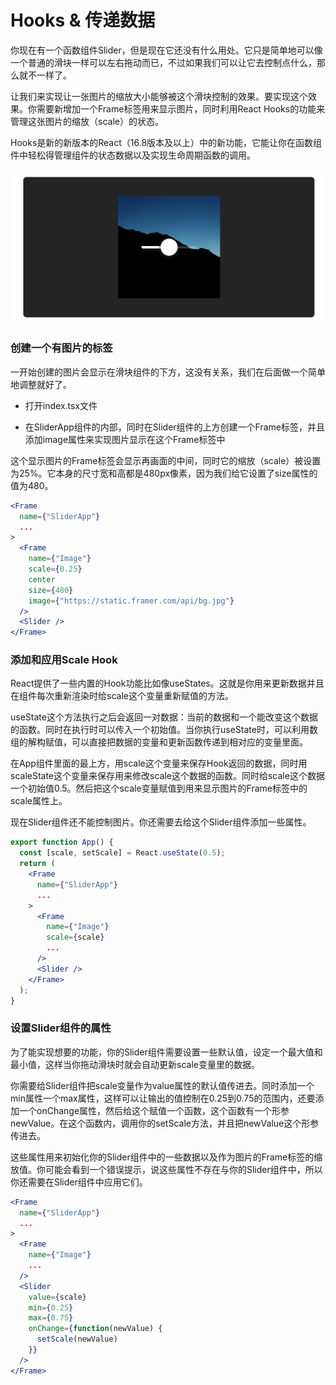 # Hooks & 传递数据

你现在有一个函数组件Slider，但是现在它还没有什么用处。它只是简单地可以像一个普通的滑块一样可以左右拖动而已，不过如果我们可以让它去控制点什么，那么就不一样了。

让我们来实现让一张图片的缩放大小能够被这个滑块控制的效果。要实现这个效果。你需要新增加一个Frame标签用来显示图片，同时利用React Hooks的功能来管理这张图片的缩放（scale）的状态。

Hooks是新的新版本的React（16.8版本及以上）中的新功能，它能让你在函数组件中轻松得管理组件的状态数据以及实现生命周期函数的调用。

![](../../.gitbook/assets/06705a43-4439-46bf-be45-0f801eec3bdf.png)



### 创建一个有图片的标签

一开始创建的图片会显示在滑块组件的下方，这没有关系，我们在后面做一个简单地调整就好了。

 - 打开index.tsx文件

 - 在SliderApp组件的内部，同时在Slider组件的上方创建一个Frame标签，并且添加image属性来实现图片显示在这个Frame标签中

这个显示图片的Frame标签会显示再画面的中间，同时它的缩放（scale）被设置为25%。它本身的尺寸宽和高都是480px像素，因为我们给它设置了size属性的值为480。

```jsx
<Frame
  name={"SliderApp"}
  ...
>
  <Frame
    name={"Image"}
    scale={0.25}
    center
    size={480}
    image={"https://static.framer.com/api/bg.jpg"}
  />
  <Slider />
</Frame>

```





### 添加和应用Scale Hook

React提供了一些内置的Hook功能比如像useStates。这就是你用来更新数据并且在组件每次重新渲染时给scale这个变量重新赋值的方法。

useState这个方法执行之后会返回一对数据：当前的数据和一个能改变这个数据的函数。同时在执行时可以传入一个初始值。当你执行useState时，可以利用数组的解构赋值，可以直接把数据的变量和更新函数传递到相对应的变量里面。

在App组件里面的最上方，用scale这个变量来保存Hook返回的数据，同时用scaleState这个变量来保存用来修改scale这个数据的函数。同时给scale这个数据一个初始值0.5。然后把这个scale变量赋值到用来显示图片的Frame标签中的scale属性上。

现在Slider组件还不能控制图片。你还需要去给这个Slider组件添加一些属性。

```jsx
export function App() {
  const [scale, setScale] = React.useState(0.5);
  return (
    <Frame
      name={"SliderApp"}
      ...
    >
      <Frame
        name={"Image"}
        scale={scale}
        ...
      />
      <Slider />
    </Frame>
  );
}
```



### 设置Slider组件的属性

为了能实现想要的功能，你的Slider组件需要设置一些默认值，设定一个最大值和最小值，这样当你拖动滑块时就会自动更新scale变量里的数据。

你需要给Slider组件把scale变量作为value属性的默认值传进去。同时添加一个min属性一个max属性，这样可以让输出的值控制在0.25到0.75的范围内，还要添加一个onChange属性，然后给这个赋值一个函数，这个函数有一个形参newValue。在这个函数内，调用你的setScale方法，并且把newValue这个形参传进去。

这些属性用来初始化你的Slider组件中的一些数据以及作为图片的Frame标签的缩放值。你可能会看到一个错误提示，说这些属性不存在与你的Slider组件中，所以你还需要在Slider组件中应用它们。

```jsx
<Frame
  name={"SliderApp"}
  ...
>
  <Frame
    name={"Image"}
    ...
  />
  <Slider
    value={scale}
    min={0.25}
    max={0.75}
    onChange={function(newValue) {
      setScale(newValue)
    }}
  />
</Frame>
```























